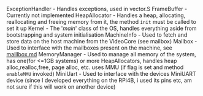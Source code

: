 ExceptionHandler - Handles exceptions, used in vector.S
FrameBuffer - Currently not implemented
HeapAllocator - Handles a heap, allocating, reallocating and freeing memory from it, the method `init` must be called to set it up
Kernel - The '*main*' class of the OS, handles everything aside from bootstrapping and system initialisation
MachineInfo - Used to fetch and store data on the host machine from the VideoCore (see mailbox)
Mailbox - Used to interface with the mailboxes present on the machine, see [maillbox.md](mailbox.md)
MemoryManager - Used to manage all memory of the system, has one(for \<=1GB systems) or more HeapAllocators, handles heap alloc,realloc,free, page alloc, etc. uses MMU (if flag is set and method `enableMMU` invoked)
MiniUart - Used to interface with the devices MiniUART device (since I developed everything on the RPi4B, i used its pins etc, am not sure if this will work on another device)

